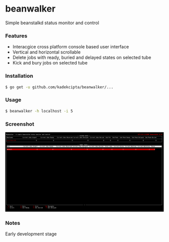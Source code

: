 beanwalker
==========

Simple beanstalkd status monitor and control 

### Features
- Interacgice cross platform console based user interface
- Vertical and horizontal scrollable
- Delete jobs with ready, buried and delayed states on selected tube
- Kick and bury jobs on selected tube

### Installation

```sh
$ go get -u github.com/kadekcipta/beanwalker/...
```

### Usage

```sh
$ beanwalker -h localhost -i 5
```

### Screenshot
![Screenshot](/screenshots/latest.png)

### Notes

Early development stage